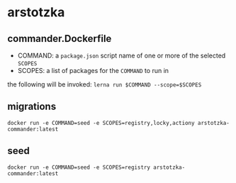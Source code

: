 # arstotzka

## commander.Dockerfile

- COMMAND: a `package.json` script name of one or more of the selected `SCOPES`
- SCOPES: a list of packages for the `COMMAND` to run in

the following will be invoked:
`lerna run $COMMAND --scope=$SCOPES`

## migrations
```
docker run -e COMMAND=seed -e SCOPES=registry,locky,actiony arstotzka-commander:latest
```

## seed
```
docker run -e COMMAND=seed -e SCOPES=registry arstotzka-commander:latest
```